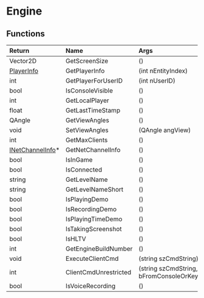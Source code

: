 ﻿# Engine

## Functions

| Return | Name | Args | Description |
| :--- | :--- | :--- | :--- |
| Vector2D | GetScreenSize | () | - |
| [PlayerInfo](../classes/playerinfo.md) | GetPlayerInfo | (int nEntityIndex) | - |
| int | GetPlayerForUserID | (int nUserID) | - |
| bool | IsConsoleVisible | () | - |
| int | GetLocalPlayer | () | - |
| float | GetLastTimeStamp | () | - |
| QAngle | GetViewAngles | () | - |
| void | SetViewAngles | (QAngle angView) | - |
| int | GetMaxClients | () | - |
| [INetChannelInfo](../classes/inetchannelinfo.md)* | GetNetChannelInfo | () | - |
| bool | IsInGame | () | - |
| bool | IsConnected | () | - |
| string | GetLevelName | () | - |
| string | GetLevelNameShort | () | - |
| bool | IsPlayingDemo | () | - |
| bool | IsRecordingDemo | () | - |
| bool | IsPlayingTimeDemo | () | - |
| bool | IsTakingScreenshot | () | - |
| bool | IsHLTV | () | - |
| int | GetEngineBuildNumber | () | - |
| void | ExecuteClientCmd | (string szCmdString) | - |
| int | ClientCmdUnrestricted | (string szCmdString, bool bFromConsoleOrKeybind) | - |
| bool | IsVoiceRecording | () | - |